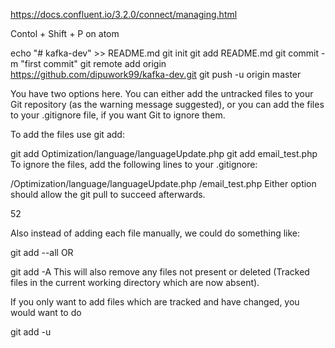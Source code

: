 

https://docs.confluent.io/3.2.0/connect/managing.html


Contol + Shift + P on atom


echo "# kafka-dev" >> README.md
git init
git add README.md
git commit -m "first commit"
git remote add origin https://github.com/dipuwork99/kafka-dev.git
git push -u origin master

You have two options here. You can either add the untracked files to your Git repository (as the warning message suggested), or you can add the files to your .gitignore file, if you want Git to ignore them.

To add the files use git add:

git add Optimization/language/languageUpdate.php
git add email_test.php
To ignore the files, add the following lines to your .gitignore:

/Optimization/language/languageUpdate.php
/email_test.php
Either option should allow the git pull to succeed afterwards.

52

Also instead of adding each file manually, we could do something like:

git add --all
OR

git add -A
This will also remove any files not present or deleted (Tracked files in the current working directory which are now absent).

If you only want to add files which are tracked and have changed, you would want to do

git add -u
